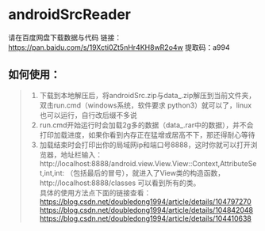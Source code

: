 # androidSrcReader

请在百度网盘下载数据与代码
链接：https://pan.baidu.com/s/19Xcti0Zt5nHr4KH8wR2o4w 
提取码：a994

##  如何使用：

>1. 下载到本地解压后，将androidSrc.zip与data_.zip解压到当前文件夹，双击run.cmd（windows系统，软件要求 python3）就可以了，linux也可以运行，自行改后缀不多说<br/>
>2. run.cmd开始运行时会加载2g多的数据（data_.rar中的数据），并不会打印加载进度，如果你看到内存正在猛增或居高不下，那还得耐心等待<br/>
>3. 加载结束时会打印出你的局域网ip和端口号8888，这时你就可以打开浏览器，地址栏输入： http://localhost:8888/android.view.View.View::Context,AttributeSet,int,int: （包括最后的冒号），就进入了View类的构造函数，http://localhost:8888/classes 可以看到所有的类。<br/>
具体的使用方法点下面的链接查看：<br/>
https://blog.csdn.net/doubledong1994/article/details/104797270<br/>
https://blog.csdn.net/doubledong1994/article/details/104842048<br/>
https://blog.csdn.net/doubledong1994/article/details/104410638
